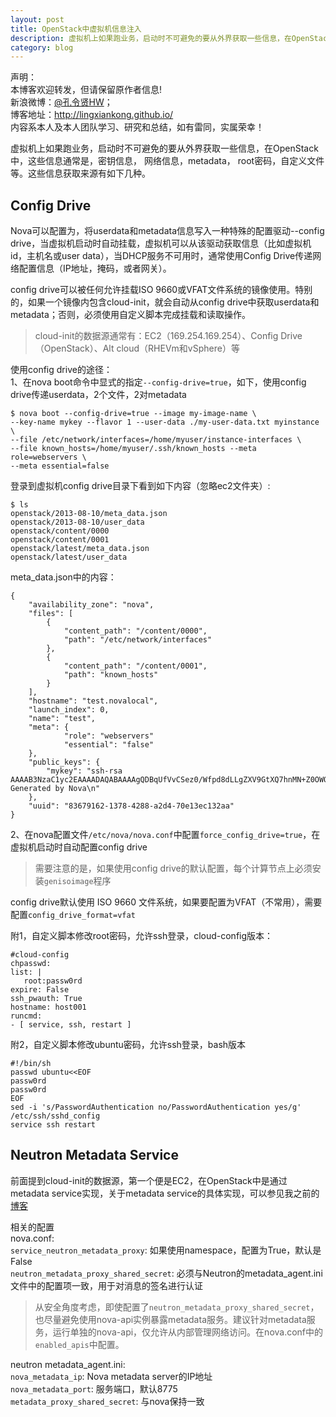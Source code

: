 ```yaml
---
layout: post
title: OpenStack中虚拟机信息注入
description: 虚拟机上如果跑业务，启动时不可避免的要从外界获取一些信息，在OpenStack中，这些信息通常是，密钥信息， 网络信息，metadata， root密码，自定义文件等
category: blog
---
```


声明：  
本博客欢迎转发，但请保留原作者信息!  
新浪微博：[@孔令贤HW](http://weibo.com/lingxiankong)；   
博客地址：<http://lingxiankong.github.io/>  
内容系本人及本人团队学习、研究和总结，如有雷同，实属荣幸！

虚拟机上如果跑业务，启动时不可避免的要从外界获取一些信息，在OpenStack中，这些信息通常是，密钥信息， 网络信息，metadata， root密码，自定义文件等。这些信息获取来源有如下几种。

## Config Drive
Nova可以配置为，将userdata和metadata信息写入一种特殊的配置驱动--config drive，当虚拟机启动时自动挂载，虚拟机可以从该驱动获取信息（比如虚拟机id，主机名或user data），当DHCP服务不可用时，通常使用Config Drive传递网络配置信息（IP地址，掩码，或者网关）。

config drive可以被任何允许挂载ISO 9660或VFAT文件系统的镜像使用。特别的，如果一个镜像内包含cloud-init，就会自动从config drive中获取userdata和metadata；否则，必须使用自定义脚本完成挂载和读取操作。

> cloud-init的数据源通常有：EC2（169.254.169.254）、Config Drive（OpenStack）、Alt cloud（RHEVm和vSphere）等

使用config drive的途径：  
1、在nova boot命令中显式的指定`--config-drive=true`，如下，使用config drive传递userdata，2个文件，2对metadata

    $ nova boot --config-drive=true --image my-image-name \
    --key-name mykey --flavor 1 --user-data ./my-user-data.txt myinstance \
    --file /etc/network/interfaces=/home/myuser/instance-interfaces \
    --file known_hosts=/home/myuser/.ssh/known_hosts --meta role=webservers \
    --meta essential=false

登录到虚拟机config drive目录下看到如下内容（忽略ec2文件夹）:  

    $ ls
    openstack/2013-08-10/meta_data.json 
    openstack/2013-08-10/user_data 
    openstack/content/0000 
    openstack/content/0001 
    openstack/latest/meta_data.json 
    openstack/latest/user_data

meta_data.json中的内容：

    {
        "availability_zone": "nova",
        "files": [
            {
                "content_path": "/content/0000",
                "path": "/etc/network/interfaces"
            },
            {
                "content_path": "/content/0001",
                "path": "known_hosts"
            }
        ],
        "hostname": "test.novalocal",
        "launch_index": 0,
        "name": "test",
        "meta": {
                "role": "webservers"
                "essential": "false"
        },
        "public_keys": {
            "mykey": "ssh-rsa AAAAB3NzaC1yc2EAAAADAQABAAAAgQDBqUfVvCSez0/Wfpd8dLLgZXV9GtXQ7hnMN+Z0OWQUyebVEHey1CXuin0uY1cAJMhUq8j98SiW+cU0sU4J3x5l2+xi1bodDm1BtFWVeLIOQINpfV1n8fKjHB+ynPpe1F6tMDvrFGUlJs44t30BrujMXBe8Rq44cCk6wqyjATA3rQ== Generated by Nova\n"
        },
        "uuid": "83679162-1378-4288-a2d4-70e13ec132aa"
    }

2、在nova配置文件`/etc/nova/nova.conf`中配置`force_config_drive=true`，在虚拟机启动时自动配置config drive

>需要注意的是，如果使用config drive的默认配置，每个计算节点上必须安装`genisoimage`程序

config drive默认使用 ISO 9660 文件系统，如果要配置为VFAT（不常用），需要配置`config_drive_format=vfat`

附1，自定义脚本修改root密码，允许ssh登录，cloud-config版本：

    #cloud-config
    chpasswd:
    list: |
       root:passw0rd
    expire: False
    ssh_pwauth: True
    hostname: host001
    runcmd:
    - [ service, ssh, restart ]

附2，自定义脚本修改ubuntu密码，允许ssh登录，bash版本

    #!/bin/sh
    passwd ubuntu<<EOF
    passw0rd
    passw0rd
    EOF
    sed -i 's/PasswordAuthentication no/PasswordAuthentication yes/g' /etc/ssh/sshd_config
    service ssh restart

## Neutron Metadata Service
前面提到cloud-init的数据源，第一个便是EC2，在OpenStack中是通过metadata service实现，关于metadata service的具体实现，可以参见我之前的[博客](http://blog.csdn.net/lynn_kong/article/details/9115033)

相关的配置  
nova.conf:  
`service_neutron_metadata_proxy`: 如果使用namespace，配置为True，默认是False  
`neutron_metadata_proxy_shared_secret`: 必须与Neutron的metadata_agent.ini文件中的配置项一致，用于对消息的签名进行认证

> 从安全角度考虑，即使配置了`neutron_metadata_proxy_shared_secret`，也尽量避免使用nova-api实例暴露metadata服务。建议针对metadata服务，运行单独的nova-api，仅允许从内部管理网络访问。在nova.conf中的`enabled_apis`中配置。

neutron metadata_agent.ini:  
`nova_metadata_ip`: Nova metadata server的IP地址  
`nova_metadata_port`: 服务端口，默认8775  
`metadata_proxy_shared_secret`: 与nova保持一致  
